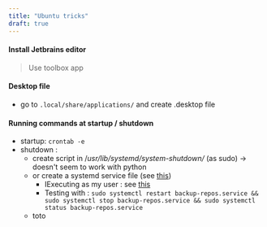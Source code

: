 ```yaml
---
title: "Ubuntu tricks"
draft: true
---
```


####  Install Jetbrains editor
> Use toolbox app

#### Desktop file

- go to `.local/share/applications/` and create .desktop file



#### Running commands at startup / shutdown

- startup: `crontab -e`
- shutdown : 
  - create script in /*usr/lib/systemd/system-shutdown/* (as sudo) -> doesn't seem to work with python
  - or create a systemd service file (see [this](https://unix.stackexchange.com/questions/39226/how-to-run-a-script-with-systemd-right-before-shutdown)) 
    - IExecuting as my user : see [this](https://askubuntu.com/questions/676007/how-do-i-make-my-systemd-service-run-via-specific-user-and-start-on-boot)
    - Testing with : `sudo systemctl restart backup-repos.service && sudo systemctl stop backup-repos.service && sudo systemctl status backup-repos.service`
  - toto

